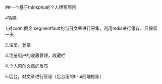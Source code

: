 ##一个基于thinkphp的个人博客项目

#功能:

1.对csdn,掘金,segmentfault的当日文章进行采集，利用redis进行缓存，只保留一天

2.注册，登录

3.注册用户的收藏管理，收藏栏

4.个人原创文章的发布

5.后台，对文章进行管理（后台用的h-ui前端框架）

